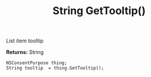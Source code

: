 ﻿---
uid: crmscript_ref_NSConsentPurpose_GetTooltip
title: String GetTooltip()
intellisense: NSConsentPurpose.GetTooltip
keywords: NSConsentPurpose, GetTooltip
so.topic: reference
---

List item tooltip

**Returns:** String


```crmscript
NSConsentPurpose thing;
String tooltip  = thing.GetTooltip();
```


